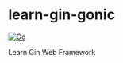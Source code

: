 # learn-gin-gonic
[![Go](https://github.com/sumitroajiprabowo/learn-gin-gonic/actions/workflows/ci.yml/badge.svg?branch=master)](https://github.com/sumitroajiprabowo/learn-gin-gonic/actions/workflows/ci.yml)


Learn Gin Web Framework
